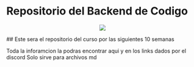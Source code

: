 # Repositorio del Backend de Codigo
<p align="center">
<img src="https://codigo.edu.pe/public/img/codigo-logo.png"> 
</p>
## Este sera el repositorio del curso por las siguientes 10 semanas

Toda la inforamcion la podras encontrar aqui y en los links dados por el discord
Solo sirve para archivos md 

